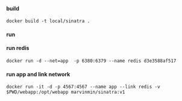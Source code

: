 #### build
`docker build -t local/sinatra .`
#### run
#### run redis
`docker run -d --net=app  -p 6380:6379 --name redis d3e3588af517`
#### run app and link network
`docker run -it -d -p 4567:4567 --name app --link redis -v $PWD/webapp:/opt/webapp marvinmin/sinatra:v1`